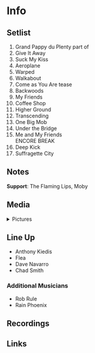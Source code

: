 # Info

## Setlist

1. Grand Pappy du Plenty part of
2. Give It Away
3. Suck My Kiss
4. Aeroplane
5. Warped
6. Walkabout
7. Come as You Are tease
8. Backwoods
9. My Friends
10. Coffee Shop
11. Higher Ground
12. Transcending
13. One Big Mob
14. Under the Bridge
15. Me and My Friends
<br>ENCORE BREAK
16. Deep Kick
17. Suffragette City

## Notes

**Support**: The Flaming Lips, Moby

## Media 

<details>
  <summary>Pictures</summary>
  <!--<img alt="Setlist" title="Setlist" src="_.jpg" height="200" />-->
</details>

## Line Up

* Anthony Kiedis
* Flea
* Dave Navarro
* Chad Smith

### Additional Musicians

* Rob Rule  
* Rain Phoenix

## Recordings

## Links
